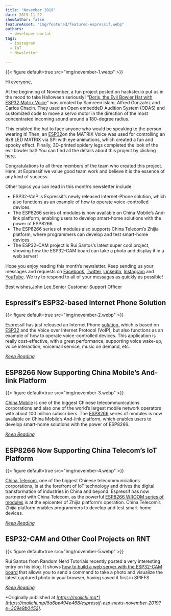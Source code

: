 ```yaml
---
title: "November 2019"
date: 2019-11-22
showAuthor: false
featureAsset: "img/featured/featured-espressif.webp"
authors:
  - developer-portal
tags:
  - Instagram
  - IoT
  - Newsletter

---
```

{{< figure
    default=true
    src="img/november-1.webp"
    >}}

Hi everyone,

At the beginning of November, a fun project posted on hackster.io put us in the mood to take Halloween seriously! “[Doris, the Evil Bowler Hat with ESP32 Matrix Voice](https://www.hackster.io/matrix-labs/doris-the-evil-bowler-hat-w-esp32-matrix-voice-a8cf86)” was created by Samreen Islam, Alfred Gonzalez and Carlos Chacin. They used an Open embeddeD Audition System (ODAS) and customized code to move a servo motor in the direction of the most concentrated incoming sound around a 180-degree radius.

This enabled the hat to face anyone who would be speaking to the person wearing it! Then, an [ESP32](https://www.espressif.com/en/products/hardware/esp32/overview)on the MATRIX Voice was used for controlling an 8x8 LED MATRIX via SPI with eye animations, which created a fun and spooky effect. Finally, 3D-printed spidery legs completed the look of the evil bowler hat! You can find all the details about this project by clicking [here](https://www.hackster.io/matrix-labs/doris-the-evil-bowler-hat-w-esp32-matrix-voice-a8cf86).

Congratulations to all three members of the team who created this project. Here, at Espressif we value good team work and believe it is the essence of any kind of success.

Other topics you can read in this month’s newsletter include:

- ESP32-VoIP is Espressif’s newly released Internet-Phone solution, which also functions as an example of how to operate voice-controlled devices.
- The ESP8266 series of modules is now available on China Mobile’s And-link platform, enabling users to develop smart-home solutions with the power of ESP8266.
- The ESP8266 series of modules also supports China Telecom’s Zhijia platform, where programmers can develop and test smart-home devices.
- The ESP32-CAM project is Rui Santos’s latest super cool project, showing how the ESP32-CAM board can take a photo and display it in a web server!

Hope you enjoy reading this month’s newsletter. Keep sending us your messages and requests on [Facebook](https://www.facebook.com/espressif/), [Twitter](https://twitter.com/EspressifSystem), [LinkedIn](https://www.linkedin.com/company/espressif-systems/), [Instagram](https://www.instagram.com/espressif_systems/) and [YouTube](https://www.youtube.com/channel/UCDBWNF7CJ2U5eLGT7o3rKog). We try to respond to all of your messages as quickly as possible!

Best wishes,John Lee.Senior Customer Support Officer

## Espressif’s ESP32-based Internet Phone Solution

{{< figure
    default=true
    src="img/november-2.webp"
    >}}

Espressif has just released an Internet Phone [solution,](https://github.com/espressif/esp-adf/tree/master/examples/advanced_examples/voip) which is based on [ESP32](https://www.espressif.com/en/products/hardware/esp32/overview) and the Voice over Internet Protocol (VoIP), but also functions as an example of how to operate voice-controlled devices. This application is really cost-effective, with a great performance, supporting voice wake-up, voice interaction, voicemail service, music on demand, etc.

[*Keep Reading*](https://www.espressif.com/en/news/ESP32_VoIP)

## ESP8266 Now Supporting China Mobile’s And-link Platform

{{< figure
    default=true
    src="img/november-3.webp"
    >}}

[China Mobile](https://www.cmi.chinamobile.com/en/front-page) is one of the biggest Chinese telecommunications corporations and also one of the world’s largest mobile network operators with about 100 million subscribers. The [ESP8266](https://www.espressif.com/en/products/hardware/esp8266ex/overview) series of modules is now available on China Mobile’s And-link platform, which enables users to develop smart-home solutions with the power of ESP8266.

[*Keep Reading*](https://www.espressif.com/en/news/ESP8266_on_And-link)

## ESP8266 Now Supporting China Telecom’s IoT Platform

{{< figure
    default=true
    src="img/november-4.webp"
    >}}

[China Telecom](https://www.chinatelecomglobal.com/), one of the biggest Chinese telecommunications corporations, is at the forefront of IoT technology and drives the digital transformation of industries in China and beyond. Espressif has now partnered with China Telecom, as the powerful [ESP8266 WROOM series of modules](https://www.espressif.com/en/products/hardware/esp-wroom-02/overview) is at the epicenter of Zhijia platform’s operation. China Telecom’s Zhijia platform enables programmers to develop and test smart-home devices.

[*Keep Reading*](https://www.espressif.com/en/news/ESP8266_and_China_Telecom)

## ESP32-CAM and Other Cool Projects on RNT

{{< figure
    default=true
    src="img/november-5.webp"
    >}}

Rui Santos from Random Nerd Tutorials recently posted a very interesting entry on his blog. It shows [how to build a web server with the ESP32-CAM board](https://randomnerdtutorials.com/esp32-cam-take-photo-display-web-server/) that allows you to send a command to take a photo and visualize the latest captured photo in your browser, having saved it first in SPIFFS.

[*Keep Reading*](https://www.espressif.com/en/news/ESP32_CAM)

*Originally published at *[*https://mailchi.mp*](https://mailchi.mp/5a6be494e468/espressif-esp-news-november-2019?e=309e9b0452)*.*
